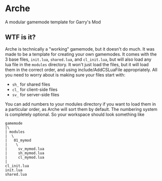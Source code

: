 # Arche
A modular gamemode template for Garry's Mod

## WTF is it?

Arche is technically a "working" gamemode, but it doesn't do much. It was made to be a template for creating 
your own gamemodes.
It comes with the 3 base files, `init.lua`, `shared.lua`, and `cl_init.lua`, but will also load any lua file 
in the `modules` directory.
It won't just load the files, but it will load them in the correct order, and using include/AddCSLuaFile appropriately. 
All you need to worry about is making sure your files start with:

* `sh_` for shared files
* `cl_` for client-side files
* `sv_` for server-side files

You can add numbers to your modules directory if you want to load them in a particular order, as Arche will sort them by 
default. The numbering system is completely optional. 
So your workspace should look something like

```
gamemode
|\
| modules
|  \
|   01_mymod
|    \
|     sv_mymod.lua
|     sh_mymod.lua
|     cl_mymod.lua
|
cl_init.lua
init.lua
shared.lua
```
